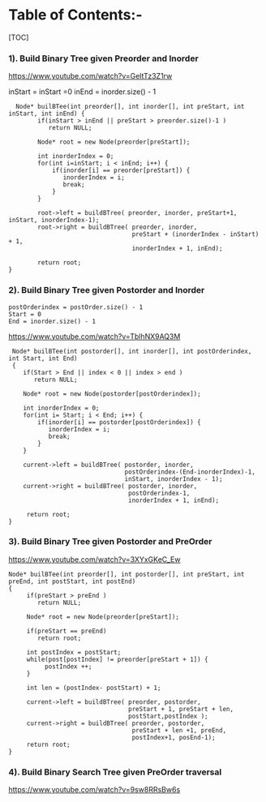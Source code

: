 # Table of Contents:-

[TOC]





### 1). Build Binary Tree given Preorder and Inorder

https://www.youtube.com/watch?v=GeltTz3Z1rw

 inStart = inStart =0
 inEnd = inorder.size() - 1

  
      Node* builBTee(int preorder[], int inorder[], int preStart, int inStart, int inEnd) {
            if(inStart > inEnd || preStart > preorder.size()-1 ) 
               return NULL;
                
            Node* root = new Node(preorder[preStart]);
         
            int inorderIndex = 0;
            for(int i=inStart; i < inEnd; i++) {
                if(inorder[i] == preorder[preStart]) {
                   inorderIndex = i;
                   break; 
                }
            }
    
            root->left = buildBTree( preorder, inorder, preStart+1, inStart, inorderIndex-1);
            root->right = buildBTree( preorder, inorder,
                                      preStart + (inorderIndex - inStart) + 1,
                                      inorderIndex + 1, inEnd);
    
            return root;
    }



### 2). Build Binary Tree given Postorder and Inorder  

    postOrderindex = postOrder.size() - 1
    Start = 0
    End = inorder.size() - 1

https://www.youtube.com/watch?v=TblhNX9AQ3M
         

     Node* builBTee(int postorder[], int inorder[], int postOrderindex, int Start, int End)
     {
        if(Start > End || index < 0 || index > end ) 
           return NULL;
        
        Node* root = new Node(postorder[postOrderindex]);
         
        int inorderIndex = 0;
        for(int i= Start; i < End; i++) {
            if(inorder[i] == postorder[postOrderindex]) {
               inorderIndex = i;
               break; 
            }
        }
    
        current->left = buildBTree( postorder, inorder, 
                                    postOrderindex-(End-inorderIndex)-1, 
                                    inStart, inorderIndex - 1);
        current->right = buildBTree( postorder, inorder, 
                                     postOrderindex-1, 
                                     inorderIndex + 1, inEnd);
    
         return root;
    }     



### 3). Build Binary Tree given Postorder and PreOrder  

https://www.youtube.com/watch?v=3XYxGKeC_Ew         
         

    Node* builBTee(int preorder[], int postorder[], int preStart, int preEnd, int postStart, int postEnd)
    {
         if(preStart > preEnd ) 
            return NULL;    
         
         Node* root = new Node(preorder[preStart]);
       
         if(preStart == preEnd) 
            return root;
         
         int postIndex = postStart;
         while(post[postIndex] != preorder[preStart + 1]) {
              postIndex ++;
         }
    
         int len = (postIndex- postStart) + 1;
         
         current->left = buildBTree( preorder, postorder,
                                     preStart + 1, preStart + len, 
                                     postStart,postIndex );
         current->right = buildBTree( preorder, postorder, 
                                      preStart + len +1, preEnd, 
                                      postIndex+1, posEnd-1);
         return root;
    }     


### 4). Build Binary Search Tree given PreOrder traversal

<https://www.youtube.com/watch?v=9sw8RRsBw6s>

